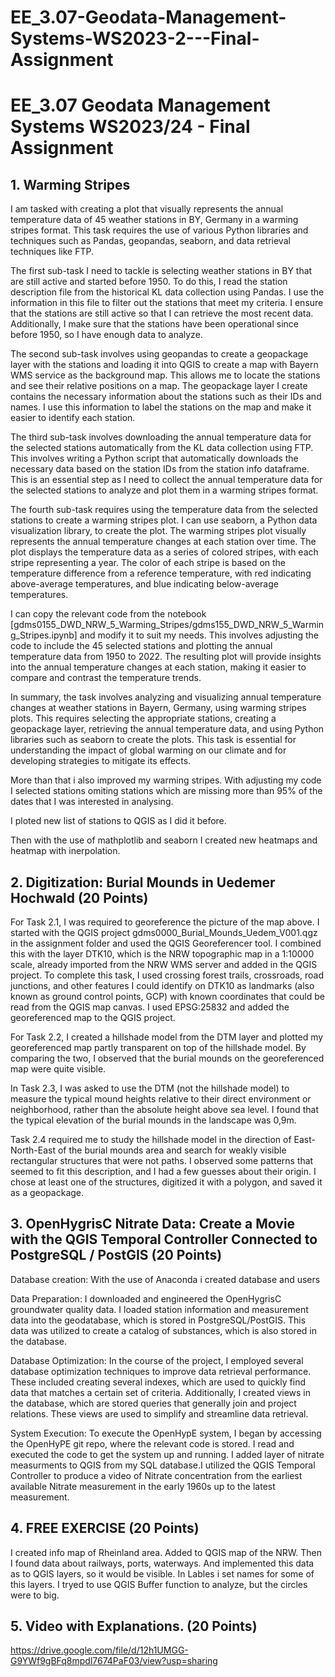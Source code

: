 # EE_3.07-Geodata-Management-Systems-WS2023-2---Final-Assignment
# EE_3.07 Geodata Management Systems WS2023/24 -  Final Assignment

## 1. Warming Stripes

I am tasked with creating a plot that visually represents the annual temperature data of 45 weather stations in BY, Germany in a warming stripes format. This task requires the use of various Python libraries and techniques such as Pandas, geopandas, seaborn, and data retrieval techniques like FTP.

The first sub-task I need to tackle is selecting weather stations in BY that are still active and started before 1950. To do this, I read the station description file from the historical KL data collection using Pandas. I use the information in this file to filter out the stations that meet my criteria. I ensure that the stations are still active so that I can retrieve the most recent data. Additionally, I make sure that the stations have been operational since before 1950, so I have enough data to analyze.

The second sub-task involves using geopandas to create a geopackage layer with the stations and loading it into QGIS to create a map with Bayern WMS service as the background map. This allows me to locate the stations and see their relative positions on a map. The geopackage layer I create contains the necessary information about the stations such as their IDs and names. I use this information to label the stations on the map and make it easier to identify each station.

The third sub-task involves downloading the annual temperature data for the selected stations automatically from the KL data collection using FTP. This involves writing a Python script that automatically downloads the necessary data based on the station IDs from the station info dataframe. This is an essential step as I need to collect the annual temperature data for the selected stations to analyze and plot them in a warming stripes format.

The fourth sub-task requires using the temperature data from the selected stations to create a warming stripes plot. I can use seaborn, a Python data visualization library, to create the plot. The warming stripes plot visually represents the annual temperature changes at each station over time. The plot displays the temperature data as a series of colored stripes, with each stripe representing a year. The color of each stripe is based on the temperature difference from a reference temperature, with red indicating above-average temperatures, and blue indicating below-average temperatures.

I can copy the relevant code from the notebook [gdms0155_DWD_NRW_5_Warming_Stripes/gdms155_DWD_NRW_5_Warming_Stripes.ipynb] and modify it to suit my needs. This involves adjusting the code to include the 45 selected stations and plotting the annual temperature data from 1950 to 2022. The resulting plot will provide insights into the annual temperature changes at each station, making it easier to compare and contrast the temperature trends.

In summary, the task involves analyzing and visualizing annual temperature changes at weather stations in Bayern, Germany, using warming stripes plots. This requires selecting the appropriate stations, creating a geopackage layer, retrieving the annual temperature data, and using Python libraries such as seaborn to create the plots. This task is essential for understanding the impact of global warming on our climate and for developing strategies to mitigate its effects.

More than that i also improved my warming stripes. With adjusting my code I selected stations omiting stations which are missing more than 95% of the dates that I was interested in analysing.

I ploted new list of stations to QGIS as I did it before.

Then with the use of mathplotlib and seaborn I created new heatmaps and heatmap with inerpolation.

## 2. Digitization: Burial Mounds in Uedemer Hochwald (20 Points)

For Task 2.1, I was required to georeference the picture of the map above. I started with the QGIS project gdms0000_Burial_Mounds_Uedem_V001.qgz in the assignment folder and used the QGIS Georeferencer tool. I combined this with the layer DTK10, which is the NRW topographic map in a 1:10000 scale, already imported from the NRW WMS server and added in the QGIS project. To complete this task, I used crossing forest trails, crossroads, road junctions, and other features I could identify on DTK10 as landmarks (also known as ground control points, GCP) with known coordinates that could be read from the QGIS map canvas. I used EPSG:25832 and added the georeferenced map to the QGIS project.

For Task 2.2, I created a hillshade model from the DTM layer and plotted my georeferenced map partly transparent on top of the hillshade model. By comparing the two, I observed that the burial mounds on the georeferenced map were quite visible.

In Task 2.3, I was asked to use the DTM (not the hillshade model) to measure the typical mound heights relative to their direct environment or neighborhood, rather than the absolute height above sea level. I found that the typical elevation of the burial mounds in the landscape was 0,9m.

Task 2.4 required me to study the hillshade model in the direction of East-North-East of the burial mounds area and search for weakly visible rectangular structures that were not paths. I observed some patterns that seemed to fit this description, and I had a few guesses about their origin. I chose at least one of the structures, digitized it with a polygon, and saved it as a geopackage.

## 3. OpenHygrisC Nitrate Data: Create a Movie with the QGIS Temporal Controller Connected to PostgreSQL / PostGIS (20 Points)

Database creation: With the use of Anaconda i created database and users

Data Preparation: I downloaded and engineered the OpenHygrisC groundwater quality data. I loaded station information and measurement data into the geodatabase, which is stored in PostgreSQL/PostGIS. This data was utilized to create a catalog of substances, which is also stored in the database.

Database Optimization: In the course of the project, I employed several database optimization techniques to improve data retrieval performance. These included creating several indexes, which are used to quickly find data that matches a certain set of criteria. Additionally, I created views in the database, which are stored queries that generally join and project relations. These views are used to simplify and streamline data retrieval.

System Execution: To execute the OpenHypE system, I began by accessing the OpenHyPE git repo, where the relevant code is stored. I read and executed the code to get the system up and running. I added layer of nitrate measurments to QGIS from my SQL database.I utilized the QGIS Temporal Controller to produce a video of Nitrate concentration from the earliest available Nitrate measurement in the early 1960s up to the latest measurement.

## 4. FREE EXERCISE (20 Points)

I created info map of Rheinland area. Added to QGIS map of the NRW. Then I found data about railways, ports, waterways. And implemented this data as to QGIS layers, so it would be visible. In Lables i set names for some of this layers. I tryed to use QGIS Buffer function to analyze, but the circles were to big.

## 5. Video with Explanations. (20 Points) 

https://drive.google.com/file/d/12h1UMGG-G9YWf9gBFq8mpdl7674PaF03/view?usp=sharing
